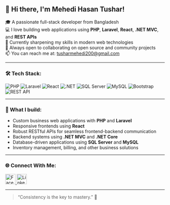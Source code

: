 ## 👋 Hi there, I'm Mehedi Hasan Tushar!

🎓 A passionate full-stack developer from Bangladesh  
💻 I love building web applications using **PHP**, **Laravel**, **React**, **.NET MVC**, and **REST APIs**  
🌱 Currently sharpening my skills in modern web technologies  
🚀 Always open to collaborating on open source and community projects  
📫 You can reach me at: tusharmehedi200@gmail.com  

---

### 🛠️ Tech Stack:
![PHP](https://img.shields.io/badge/PHP-777BB4?style=flat&logo=php&logoColor=white)
![Laravel](https://img.shields.io/badge/Laravel-E34F26?style=flat&logo=laravel&logoColor=white)
![React](https://img.shields.io/badge/React-20232A?style=flat&logo=react&logoColor=61DAFB)
![.NET](https://img.shields.io/badge/.NET-512BD4?style=flat&logo=dotnet&logoColor=white)
![SQL Server](https://img.shields.io/badge/SQL%20Server-CC2927?style=flat&logo=microsoftsqlserver&logoColor=white)
![MySQL](https://img.shields.io/badge/MySQL-4479A1?style=flat&logo=mysql&logoColor=white)
![Bootstrap](https://img.shields.io/badge/Bootstrap-563D7C?style=flat&logo=bootstrap&logoColor=white)
![REST API](https://img.shields.io/badge/REST%20API-005571?style=flat&logo=api&logoColor=white)

---

### 🧩 What I build:
- Custom business web applications with **PHP** and **Laravel**  
- Responsive frontends using **React**  
- Robust RESTful APIs for seamless frontend-backend communication  
- Backend systems using **.NET MVC** and **.NET Core**  
- Database-driven applications using **SQL Server** and **MySQL**  
- Inventory management, billing, and other business solutions  

---

### 🌐 Connect With Me:
<!-- Facebook Share Button -->
<a href="https://www.facebook.com/sharer/sharer.php?u=YOUR_URL" target="_blank" rel="noopener noreferrer">
  <img src="https://upload.wikimedia.org/wikipedia/commons/5/51/Facebook_f_logo_%282019%29.svg" alt="Facebook" width="32" height="32" />
</a>

<!-- LinkedIn Share Button -->
<a href="https://www.linkedin.com/sharing/share-offsite/?url=YOUR_URL" target="_blank" rel="noopener noreferrer">
  <img src="https://upload.wikimedia.org/wikipedia/commons/c/ca/LinkedIn_logo_initials.png" alt="LinkedIn" width="32" height="32" />
</a>


---

> “Consistency is the key to mastery.” 🔑

